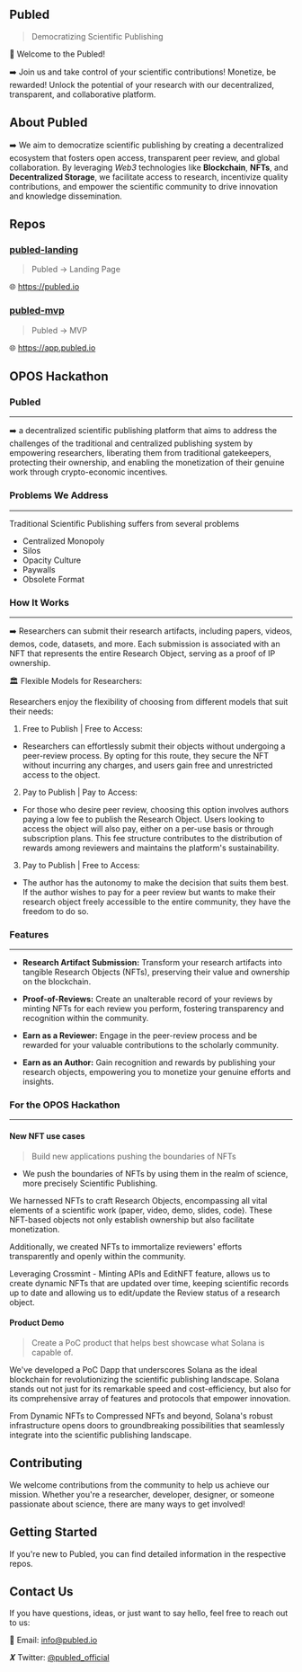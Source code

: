 ## Publed 
> Democratizing Scientific Publishing

👋 Welcome to the Publed! 

➡️ Join us and take control of your scientific contributions! Monetize, be rewarded! Unlock the potential of your research with our decentralized, transparent, and collaborative platform.

## About Publed

➡️ We aim to democratize scientific publishing by creating a decentralized ecosystem that fosters open access, transparent peer review, and global collaboration. By leveraging _Web3_ technologies like **Blockchain**, **NFTs**, and **Decentralized Storage**, we facilitate access to research, incentivize quality contributions, and empower the scientific community to drive innovation and knowledge dissemination.

## Repos

### [publed-landing](https://github.com/publed/publed-landing)
> Publed → Landing Page

🌐 https://publed.io

### [publed-mvp](https://github.com/publed/publed-mvp)
> Publed → MVP  

🌐 https://app.publed.io

## OPOS Hackathon

### **Publed**
---
➡️ a decentralized scientific publishing platform that aims to address the challenges of the traditional and centralized publishing system by empowering researchers, liberating them from traditional gatekeepers, protecting their ownership, and enabling the monetization of their genuine work through crypto-economic incentives.


### **Problems We Address**
---
Traditional Scientific Publishing suffers from several problems 
- Centralized Monopoly
- Silos
- Opacity Culture
- Paywalls
- Obsolete Format

### **How It Works**
---
➡️ Researchers can submit their research artifacts, including papers, videos, demos, code, datasets, and more. Each submission is associated with an NFT that represents the entire Research Object, serving as a proof of IP ownership.

🏛️ Flexible Models for Researchers:

Researchers enjoy the flexibility of choosing from different models that suit their needs:

1. Free to Publish | Free to Access:

- Researchers can effortlessly submit their objects without undergoing a peer-review process. By opting for this route, they secure the NFT without incurring any charges, and users gain free and unrestricted access to the object.

2. Pay to Publish | Pay to Access:

- For those who desire peer review, choosing this option involves authors paying a low fee to publish the Research Object. Users looking to access the object will also pay, either on a per-use basis or through subscription plans. This fee structure contributes to the distribution of rewards among reviewers and maintains the platform's sustainability.

3. Pay to Publish | Free to Access:

- The author has the autonomy to make the decision that suits them best. If the author wishes to pay for a peer review but wants to make their research object freely accessible to the entire community, they have the freedom to do so.

### Features
---

- **Research Artifact Submission:** Transform your research artifacts into tangible Research Objects (NFTs), preserving their value and ownership on the blockchain.

- **Proof-of-Reviews:** Create an unalterable record of your reviews by minting NFTs for each review you perform, fostering transparency and recognition within the community.

- **Earn as a Reviewer:** Engage in the peer-review process and be rewarded for your valuable contributions to the scholarly community.

- **Earn as an Author:** Gain recognition and rewards by publishing your research objects, empowering you to monetize your genuine efforts and insights.

### For the OPOS Hackathon 
---

#### New NFT use cases
> Build new applications pushing the boundaries of NFTs

- We push the boundaries of NFTs by using them in the realm of science, more precisely Scientific Publishing.

We harnessed NFTs to craft Research Objects, encompassing all vital elements of a scientific work (paper, video, demo, slides, code). These NFT-based objects not only establish ownership but also facilitate monetization.

Additionally, we created NFTs to immortalize reviewers' efforts transparently and openly within the community.

Leveraging Crossmint - Minting APIs and EditNFT feature, allows us to create dynamic NFTs that are updated over time, keeping scientific records up to date and allowing us to edit/update the Review status of a research object.

#### Product Demo
> Create a PoC product that helps best showcase what Solana is capable of.


We've developed a PoC Dapp that underscores Solana as the ideal blockchain for revolutionizing the scientific publishing landscape. Solana stands out not just for its remarkable speed and cost-efficiency, but also for its comprehensive array of features and protocols that empower innovation.

From Dynamic NFTs to Compressed NFTs and beyond, Solana's robust infrastructure opens doors to groundbreaking possibilities that seamlessly integrate into the scientific publishing landscape.


## Contributing

We welcome contributions from the community to help us achieve our mission. Whether you're a researcher, developer, designer, or someone passionate about science, there are many ways to get involved!


## Getting Started

If you're new to Publed, you can find detailed information in the respective repos.

## Contact Us

If you have questions, ideas, or just want to say hello, feel free to reach out to us:

📧 Email: info@publed.io

𝑿 Twitter: [@publed_official](https://twitter.com/publed_official)
